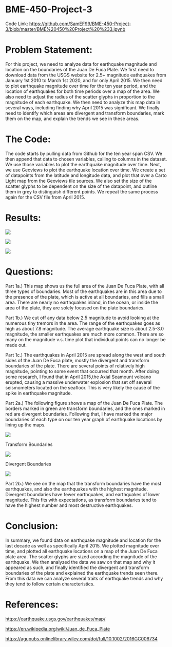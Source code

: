 # BME-450-Project-3

Code Link: https://github.com/SamEF99/BME-450-Project-3/blob/master/BME%20450%20Project%20%233.ipynb

# Problem Statement:

For this project, we need to analyze data for earthquake magnitude and location on the boundaries of the Juan De Fuca Plate. We first need to download data from the USGS website for 2.5+ magnitude eathquakes from January 1st 2010 to March 1st 2020, and for only April 2015. We then need to plot earthquake magnitude over time for the ten year period, and the location of earthquakes for both time periods over a map of the area. We also need to adjust the radius of the scatter glyphs in proportion to the magnitude of each earthquake. We then need to analyze this map data in several ways, including finding why April 2015 was significant. We finally need to identify which areas are divergent and transform boundaries, mark them on the map, and explain the trends we see in these areas. 

# The Code: 

The code starts by pulling data from Github for the ten year span CSV. We then append that data to chosen variables, calling to columns in the dataset. We use those variables to plot the earthquake magnitude over time. Next, we use Geoviews to plot the earthquake location over time. We create a set of datapoints from the latitude and longitude data, and plot that over a Carto Light map from the Geoviews tile sources. We also set the size of the scatter glyphs to be dependent on the size of the datapoint, and outline them in grey to distinguish different points. We repeat the same process again for the CSV file from April 2015.

# Results:

![](BME450_Project_3_Fig_1.PNG)

![](BME450_Project_3_Fig_2.PNG)

![](BME450_Project_3_Fig_3.PNG)

# Questions:

Part 1a.) This map shows us the full area of the Juan De Fuca Plate, with all three types of boundaries. Most of the earthquakes are in this area due to the presence of the plate, which is active at all boundaries, and fills a small area. There are nearly no earthquakes inland, in the ocean, or inside the area of the plate, they are solely focused on the plate boundaries.

Part 1b.) We cut off any data below 2.5 magnitude to avoid looking at the numerous tiny tremors in the area. The range of the earthquakes goes as high as about 7.8 magnitude. The average earthquake size is about 2.5-3.0 magnitude, the smaller earthquakes are much more common. There are so many on the magnitude v.s. time plot that individual points can no longer be made out.

Part 1c.) The earthquakes in April 2015 are spread along the west and south sides of the Juan De Fuca plate, mostly the divergent and transform boundaries of the plate. There are several points of relatively high magnitude, pointing to some event that occurred that month. After doing some research, I found that in April 2015,the Axial Seamount volcano erupted, causing a massive underwater explosion that set off several seismometers located on the seafloor. This is very likely the cause of the spike in earthquake magnitude.

Part 2a.) The following figure shows a map of the Juan De Fuca Plate. The borders marked in green are transform boundaries, and the ones marked in red are divergent boundaries. Following that, I have marked the major boundaries of each type on our ten year graph of earthquake locations by lining up the maps.

![](BME450_Project_3_Fig_6.PNG)

Transform Boundaries

![](BME450_Project_3_Fig_4.PNG)

Divergent Boundaries

![](BME450_Project_3_Fig_5.PNG)

Part 2b.) We see on the map that the transform boundaries have the most earthquakes, and also the earthquakes with the highest magnitude. Divergent boundaries have fewer earthquakes, and earthquakes of lower magnitude. This fits with expectations, as transform boundaries tend to have the highest number and most destructive earthquakes.

# Conclusion:

In summary, we found data on earthquake magnitude and location for the last decade as well as specifically April 2015. We plotted magnitude over time, and plotted all earthquake locations on a map of the Juan De Fuca plate area. The scatter glyphs are sized according the magnitude of the earthquake. We then analyzed the data we saw on that map and why it appeared as such, and finally identified the divergent and transform boundaries of the plate and explained the earthquake trends seen there. From this data we can analyze several traits of earthquake trends and why they tend to follow certain characteristics.

# References:

https://earthquake.usgs.gov/earthquakes/map/

https://en.wikipedia.org/wiki/Juan_de_Fuca_Plate

https://agupubs.onlinelibrary.wiley.com/doi/full/10.1002/2016GC006734
